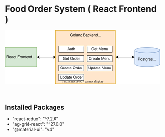 # Food Order System ( React Frontend )

![architecture](./architecture.svg)

<br>

## Installed Packages

- "react-redux": "^7.2.6"
- "ag-grid-react": "^27.0.0"
- "@material-ui": "v4"

<br>

